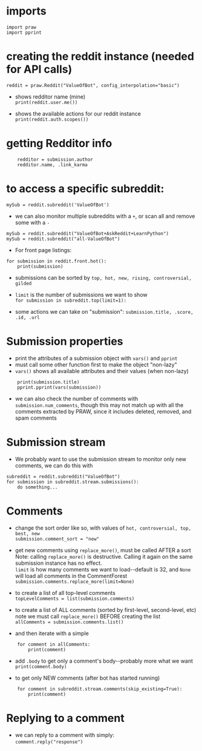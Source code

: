 # imports
```
import praw
import pprint
```

# creating the reddit instance (needed for API calls)
`reddit = praw.Reddit("ValueOfBot", config_interpolation="basic")`

- shows redditor name (mine)\
`print(reddit.user.me())`

- shows the available actions for our reddit instance\
`print(reddit.auth.scopes())`

# getting Redditor info
```
    redditor = submission.author
    redditor.name, .link_karma
``` 

# to access a specific subreddit:
`mySub = reddit.subreddit('ValueOfBot')`

- we can also monitor multiple subreddits with a `+`, or scan all and remove some with a `-`
```
mySub = reddit.subreddit("ValueOfBot+AskReddit+LearnPython")
mySub = reddit.subreddit("all-ValueOfBot")
```

- For front page listings:
```
for submission in reddit.front.hot():
    print(submission)
```

- submissions can be sorted by `top, hot, new, rising, controversial, gilded`
- `limit` is the number of submissions we want to show\
`for submission in subreddit.top(limit=1):`

- some actions we can take on "submission": `submission.title, .score, .id, .url`

# Submission properties
- print the attributes of a submission object with `vars()` and `pprint`
- must call some other function first to make the object "non-lazy"
- `vars()` shows all available attributes and their values (when non-lazy)
```
    print(submission.title)
    pprint.pprint(vars(submission))
```

- we can also check the number of comments with `submission.num_comments`, though this may not match up with all the comments extracted by PRAW, since it includes deleted, removed, and spam comments

# Submission stream
- We probably want to use the submission stream to monitor only new comments, we can do this with
```
subreddit = reddit.subreddit("ValueOfBot")
for submission in subreddit.stream.submissions():
    do something...
```

# Comments
- change the sort order like so, with values of `hot, controversial, top, best, new`\
    `submission.comment_sort = "new"`

- get new comments using `replace_more()`, must be called AFTER a sort\
Note: calling `replace_more()` is destructive. Calling it again on the same submission instance has no effect.\
`limit` is how many comments we want to load--default is 32, and `None` will load all comments in the CommentForest\
    `submission.comments.replace_more(limit=None)`

- to create a list of all top-level comments\
    `topLevelComments = list(submission.comments)`

- to create a list of ALL comments (sorted by first-level, second-level, etc)\
note we must call `replace_more()` BEFORE creating the list\
    `allComments = submission.comments.list()`

- and then iterate with a simple
```
    for comment in allComments:
        print(comment)
```

- add `.body` to get only a comment's body--probably more what we want\
        `print(comment.body)`


- to get only NEW comments (after bot has started running)
```
    for comment in subreddit.stream.comments(skip_existing=True):
        print(comment)
```

# Replying to a comment
- we can reply to a comment with simply:\
    `comment.reply("response")`